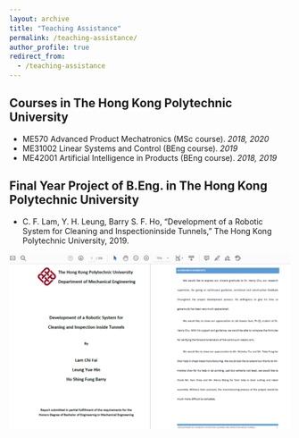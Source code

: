 ```yaml
---
layout: archive
title: "Teaching Assistance"
permalink: /teaching-assistance/
author_profile: true
redirect_from:
  - /teaching-assistance
---
```




## Courses in The Hong Kong Polytechnic University

* ME570   Advanced Product Mechatronics (MSc course). _2018, 2020_
* ME31002 Linear Systems and Control (BEng course). _2019_
* ME42001 Artificial Intelligence in Products (BEng course). _2018, 2019_


## Final Year Project of B.Eng. in The Hong Kong Polytechnic University
* C. F. Lam, Y. H. Leung, Barry S. F. Ho, “Development of a Robotic System for Cleaning and Inspectioninside Tunnels,” The Hong Kong Polytechnic University, 2019.

![fyp2019](/images/fyp2019.png) 
